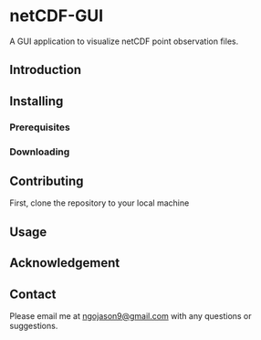 # netCDF-GUI

A GUI application to visualize netCDF point observation files.

## Introduction

## Installing

### Prerequisites

### Downloading

## Contributing
First, clone the repository to your local machine

## Usage


## Acknowledgement

## Contact
Please email me at ngojason9@gmail.com with any questions or suggestions.